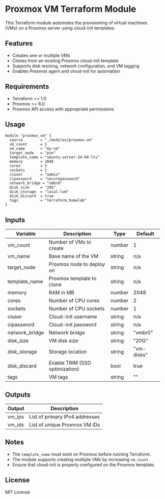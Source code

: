 # Proxmox VM Terraform Module

This Terraform module automates the provisioning of virtual machines (VMs) on a Proxmox server using cloud-init templates.

## Features
- Creates one or multiple VMs
- Clones from an existing Proxmox cloud-init template
- Supports disk resizing, network configuration, and VM tagging
- Enables Proxmox agent and cloud-init for automation

## Requirements
- Terraform >= 1.0
- Proxmox >= 6.0
- Proxmox API access with appropriate permissions

## Usage

```hcl
module "proxmox_vm" {
  source        = "./modules/proxmox-vm"
  vm_count      = 1
  vm_name       = "my-vm"
  target_node   = "pve"
  template_name = "ubuntu-server-24-04-lts"
  memory        = 2048
  cores         = 2
  sockets       = 1
  ciuser        = "admin"
  cipassword    = "securepassword"
  network_bridge = "vmbr0"
  disk_size     = "20G"
  disk_storage  = "local-lvm"
  disk_discard  = true
  tags          = "terraform,homelab"
}
```

## Inputs

| Variable       | Description                                      | Type    | Default   |
|---------------|--------------------------------------------------|---------|-----------|
| vm_count      | Number of VMs to create                         | number  | 1         |
| vm_name       | Base name of the VM                             | string  | n/a       |
| target_node   | Proxmox node to deploy on                       | string  | n/a       |
| template_name | Proxmox template to clone                       | string  | n/a       |
| memory        | RAM in MB                                       | number  | 2048      |
| cores         | Number of CPU cores                             | number  | 2         |
| sockets       | Number of CPU sockets                           | number  | 1         |
| ciuser        | Cloud-init username                             | string  | n/a       |
| cipassword    | Cloud-init password                             | string  | n/a       |
| network_bridge | Network bridge                                 | string  | "vmbr0"   |
| disk_size     | VM disk size                                    | string  | "20G"     |
| disk_storage  | Storage location                                | string  | "vm-disks"|
| disk_discard  | Enable TRIM (SSD optimization)                  | bool    | true      |
| tags          | VM tags                                         | string  | ""        |

## Outputs

| Output  | Description                            |
|---------|----------------------------------------|
| vm_ips  | List of primary IPv4 addresses        |
| vm_ids  | List of unique Proxmox VM IDs         |

## Notes
- The `template_name` must exist on Proxmox before running Terraform.
- The module supports creating multiple VMs by increasing `vm_count`.
- Ensure that cloud-init is properly configured on the Proxmox template.

## License
MIT License


